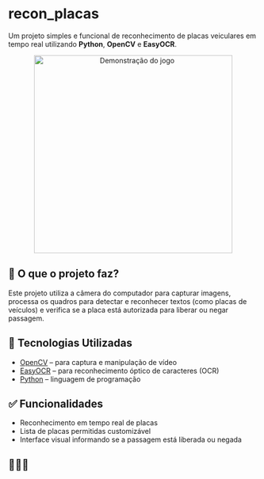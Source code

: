 # recon_placas

Um projeto simples e funcional de reconhecimento de placas veiculares em tempo real utilizando **Python**, **OpenCV** e **EasyOCR**.

<div align="center">
  <img src="demo.gif" alt="Demonstração do jogo" width="400">
</div>

## 📸 O que o projeto faz?

Este projeto utiliza a câmera do computador para capturar imagens, processa os quadros para detectar e reconhecer textos (como placas de veículos) e verifica se a placa está autorizada para liberar ou negar passagem.

## 🧠 Tecnologias Utilizadas

- [OpenCV](https://opencv.org/) – para captura e manipulação de vídeo
- [EasyOCR](https://www.jaided.ai/easyocr/) – para reconhecimento óptico de caracteres (OCR)
- [Python](https://www.python.org/) – linguagem de programação

## ✅ Funcionalidades

- Reconhecimento em tempo real de placas
- Lista de placas permitidas customizável
- Interface visual informando se a passagem está liberada ou negada

## 🚀🚀🚀 
